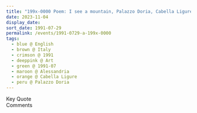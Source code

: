 ```yaml
---
title: "199x-0000 Poem: I see a mountain, Palazzo Doria, Cabella Ligure, Alessandria, Italy (not later than 2002)"
date: 2023-11-04
display_date: 
sort_date: 1991-07-29
permalink: /events/1991-0729-a-199x-0000
tags:
  - blue @ English
  - brown @ Italy
  - crimson @ 1991
  - deeppink @ Art
  - green @ 1991-07
  - maroon @ Alessandria
  - orange @ Cabella Ligure
  - peru @ Palazzo Doria
---
```


<wave-list>
  <list-title color="green" width="75">Key Quote</list-title>
  <list-item color="BlanchedAlmond"  width="200"></list-item>
  <list-item color="Lavender"></list-item>
  <list-item color="BlanchedAlmond"></list-item>
</wave-list>

<br>

<wave-list>
  <list-title color="green" width="75">Comments</list-title>
  <list-item color="BlanchedAlmond"  width="200"></list-item>
  <list-item color="Lavender"></list-item>
  <list-item color="BlanchedAlmond"></list-item>
</wave-list>